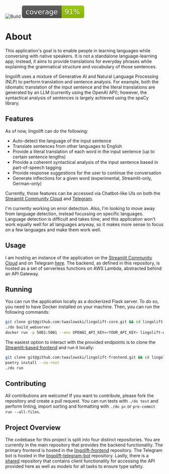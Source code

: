 ![Build](https://github.com/TobiasWaslowski/lingolift/actions/workflows/build.yml/badge.svg)
![Coverage](./test/coverage.svg)

# About

This application's goal is to enable people in learning languages while conversing with native speakers.
It is not a standalone language-learning app; instead, it aims to provide translations for everyday phrases
while explaining the grammatical structure and vocabulary of those sentences.

lingolift uses a mixture of Generative AI and Natural Language Processing (NLP) to perform translation
and sentence analysis. For example, both the idiomatic translation of the input sentence and the literal
translations are generated by an LLM (currently using the OpenAI API); however, the syntactical analysis of sentences
is largely achieved using the spaCy library.

## Features

As of now, lingolift can do the following:

- Auto-detect the language of the input sentence
- Translate sentences from other languages to English
- Provide a literal translation of each word in the input sentence (up to certain sentence lengths)
- Provide a coherent syntactical analysis of the input sentence based in part-of-speech tagging
- Provide response suggestions for the user to continue the conversation
- Generate inflections for a given word (experimental, Streamlit-only, German-only)

Currently, those features can be accessed via Chatbot-like UIs on both the
[Streamlit Community Cloud](https://lingolift.streamlit.app)
and [Telegram](https://t.me/lingolift_bot).

I'm currently working on error detection. Also, I'm looking to move away from language detection, instead focussing
on specific languages. Language detection is difficult and takes time; and this application won't work equally well
for all languages anyway, so it makes more sense to focus on a few languages and make them work well.

## Usage

I am hosting an instance of the application on the [Streamlit Community Cloud](https://lingolift.streamlit.app)
and on Telegram [here](https://t.me/lingolift_bot). The backend, as defined in this repository, is hosted as a set
of serverless functions on AWS Lambda, abstracted behind an API Gateway.

## Running

You can run the application locally as a dockerized Flask server. To do so, you need to have Docker installed
on your machine. Then, you can run the following commands:

```bash
git clone git@github.com:twaslowski/lingolift-core.git && cd lingolift-core
./do build_webserver
docker run -p 5001:5001 --env OPENAI_API_KEY=<YOUR_API_KEY> lingolift-webserver
```

The easiest option to interact with the provided endpoints is to clone the
[Streamlit-based frontend](https://github.com/twaslowski/lingolift-frontend) and run it locally:

```bash
git clone git@github.com:twaslowski/lingolift-frontend.git && cd lingolift-frontend
poetry install --no-root
./do run
```

## Contributing

All contributions are welcome! If you want to contribute, please fork the repository and create a pull request.
You can run tests with `./do test` and perform linting, import sorting and formatting with `./do pc` or
`pre-commit run --all-files`.

## Project Overview

The codebase for this project is split into four distinct repositories.
You are currently in the main repository that provides the backend functionality.
The primary frontend is hosted in the [lingolift-frontend](https://github.com/twaslowski/lingolift-frontend) repository.
The Telegram bot is hosted in the [lingolift-telegram-bot](https://github.com/twaslowski/lingolift-telegram-bot) repository.
Lastly, there is a [shared](https://github.com/twaslowski/lingolift-shared) repository that contains
client functionality for accessing the API provided here as well as models for all tasks to ensure type safety.
